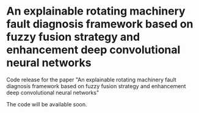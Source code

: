 # An explainable rotating machinery fault diagnosis framework based on fuzzy fusion strategy and enhancement deep convolutional neural networks
Code release for the paper "An explainable rotating machinery fault diagnosis framework based on fuzzy fusion strategy and enhancement deep convolutional neural networks"

The code will be available soon.
